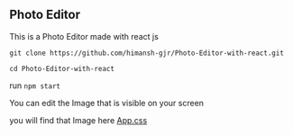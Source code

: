 ## Photo Editor

This is a Photo Editor made with react js

`git clone https://github.com/himansh-gjr/Photo-Editor-with-react.git`

`cd Photo-Editor-with-react`

run `npm start`

You can edit the Image that is visible on your screen

you will find that Image here [App.css](https://github.com/himansh-gjr/Photo-Editor-with-react/blob/main/src/App.css)
